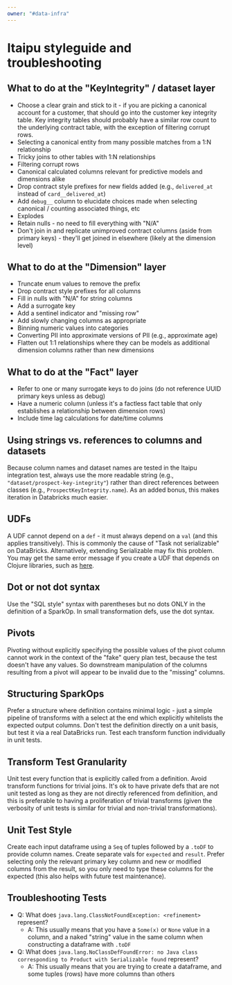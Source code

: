 ```yaml
---
owner: "#data-infra"
---
```


# Itaipu styleguide and troubleshooting

## What to do at the "KeyIntegrity" / dataset layer

* Choose a clear grain and stick to it - if you are picking a canonical account for a customer, that should go into the customer key integrity table. Key integrity tables should probably have a similar row count to the underlying contract table, with the exception of filtering corrupt rows.
* Selecting a canonical entity from many possible matches from a 1:N relationship
* Tricky joins to other tables with 1:N relationships
* Filtering corrupt rows
* Canonical calculated columns relevant for predictive models and dimensions alike
* Drop contract style prefixes for new fields added (e.g., `delivered_at` instead of `card__delivered_at`)
* Add `debug__` column to elucidate choices made when selecting canonical / counting associated things, etc
* Explodes
* Retain nulls - no need to fill everything with "N/A"
* Don't join in and replicate unimproved contract columns (aside from primary keys) - they'll get joined in elsewhere (likely at the dimension level)

## What to do at the "Dimension" layer

* Truncate enum values to remove the prefix
* Drop contract style prefixes for all columns
* Fill in nulls with "N/A" for string columns
* Add a surrogate key
* Add a sentinel indicator and "missing row"
* Add slowly changing columns as appropriate
* Binning numeric values into categories
* Converting PII into approximate versions of PII (e.g., approximate age)
* Flatten out 1:1 relationships where they can be models as additional dimension columns rather than new dimensions

## What to do at the "Fact" layer

* Refer to one or many surrogate keys to do joins (do not reference UUID primary keys unless as debug)
* Have a numeric column (unless it's a factless fact table that only establishes a relationship between dimension rows)
* Include time lag calculations for date/time columns

## Using strings vs. references to columns and datasets

Because column names and dataset names are tested in the Itaipu integration test, always use the more readable string (e.g., `"dataset/prospect-key-integrity"`) rather than direct references between classes (e.g., `ProspectKeyIntegrity.name`). As an added bonus, this makes iteration in Databricks much easier.

## UDFs

A UDF cannot depend on a `def` - it must always depend on a `val` (and this applies transitively). This is commonly the cause of "Task not serializable" on DataBricks. Alternatively, extending Serializable may fix this problem. You may get the same error message if you create a UDF that depends on Clojure libraries, such as [here](https://github.com/nubank/itaipu/blob/0a89b218ce894afd51dbd66f4184de846207a6f5/src/main/scala/etl/dataset/BillingCycles.scala#L113).

## Dot or not dot syntax

Use the "SQL style" syntax with parentheses but no dots ONLY in the definition of a SparkOp. In small transformation defs, use the dot syntax.

## Pivots

Pivoting without explicitly specifying the possible values of the pivot column cannot work in the context of the "fake" query plan test, because the test doesn't have any values. So downstream manipulation of the columns resulting from a pivot will appear to be invalid due to the "missing" columns.

## Structuring SparkOps

Prefer a structure where definition contains minimal logic - just a simple pipeline of transforms with a select at the end which explicitly whitelists the expected output columns. Don't test the definition directly on a unit basis, but test it via a real DataBricks run. Test each transform function individually in unit tests.

## Transform Test Granularity

Unit test every function that is explicitly called from a definition. Avoid transform functions for trivial joins. It's ok to have private defs that are not unit tested as long as they are not directly referenced from definition, and this is preferable to having a proliferation of trivial transforms (given the verbosity of unit tests is similar for trivial and non-trivial transformations).

## Unit Test Style

Create each input dataframe using a `Seq` of tuples followed by a `.toDF` to provide column names. Create separate vals for `expected` and `result`. Prefer selecting only the relevant primary key column and new or modified columns from the result, so you only need to type these columns for the expected (this also helps with future test maintenance).

## Troubleshooting Tests

* Q: What does `java.lang.ClassNotFoundException: <refinement>` represent?
  * A: This usually means that you have a `Some(x)` or `None` value in a column, and a naked "string" value in the same column when constructing a dataframe with `.toDF`
* Q: What does `java.lang.NoClassDefFoundError: no Java class corresponding to Product with Serializable found` represent?
  * A: This usually means that you are trying to create a dataframe, and some tuples (rows) have more columns than others
